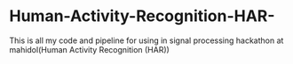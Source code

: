 # Human-Activity-Recognition-HAR-
This is all my code and pipeline for using in signal processing hackathon at mahidol(Human Activity Recognition (HAR))
